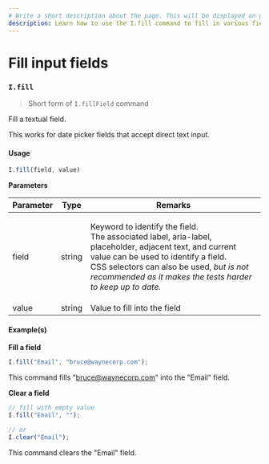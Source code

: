 ```yaml
---
# Write a short description about the page. This will be displayed on google search results.
description: Learn how to use the I.fill command to fill in various fields in your UIlicious test.
---
```


# Fill input fields

### `I.fill` <a href="#ifill" id="ifill"></a>

> Short form of `I.fillField` command

Fill a textual field.

This works for date picker fields that accept direct text input.

#### Usage <a href="#usage" id="usage"></a>

```javascript
I.fill(field, value)
```

**Parameters**

| Parameter | Type   | Remarks                                                                                                                                                                                                                                                                       |
| --------- | ------ | ----------------------------------------------------------------------------------------------------------------------------------------------------------------------------------------------------------------------------------------------------------------------------- |
| field     | string | <p>Keyword to identify the field.<br>The associated label, aria-label, placeholder, adjacent text, and current value can be used to identify a field.<br>CSS selectors can also be used, <em>but is not recommended as it makes the tests harder to keep up to date.</em></p> |
| value     | string | Value to fill into the field                                                                                                                                                                                                                                                  |

#### Example(s) <a href="#examples" id="examples"></a>

**Fill a field**

```javascript
I.fill("Email", "bruce@waynecorp.com");
```

This command fills "bruce@waynecorp.com" into the "Email" field.

**Clear a field**

```javascript
// fill with empty value
I.fill("Email", "");

// or
I.clear("Email");
```

This command clears the "Email" field.
